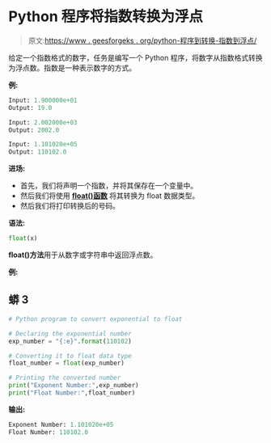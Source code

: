 # Python 程序将指数转换为浮点

> 原文:[https://www . geesforgeks . org/python-程序到转换-指数到浮点/](https://www.geeksforgeeks.org/python-program-to-convert-exponential-to-float/)

给定一个指数格式的数字，任务是编写一个 Python 程序，将数字从指数格式转换为浮点数。指数是一种表示数字的方式。

**例:**

```py
Input: 1.900000e+01
Output: 19.0

Input: 2.002000e+03
Output: 2002.0

Input: 1.101020e+05
Output: 110102.0
```

**进场:**

*   首先，我们将声明一个指数，并将其保存在一个变量中。
*   然后我们将使用 [**float()函数**](https://www.geeksforgeeks.org/float-in-python/) 将其转换为 float 数据类型。
*   然后我们将打印转换后的号码。

**语法:**

```py
float(x)
```

**float()方法**用于从数字或字符串中返回浮点数。

**例:**

## 蟒 3

```py
# Python program to convert exponential to float

# Declaring the exponential number
exp_number = "{:e}".format(110102)

# Converting it to float data type
float_number = float(exp_number)

# Printing the converted number
print("Exponent Number:",exp_number)
print("Float Number:",float_number)
```

**输出:**

```py
Exponent Number: 1.101020e+05
Float Number: 110102.0
```